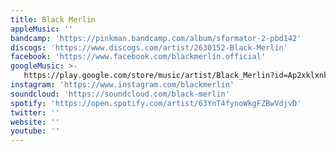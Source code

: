 ```yaml
---
title: Black Merlin
appleMusic: ''
bandcamp: 'https://pinkman.bandcamp.com/album/sformator-2-pbd142'
discogs: 'https://www.discogs.com/artist/2630152-Black-Merlin'
facebook: 'https://www.facebook.com/blackmerlin.official'
googleMusic: >-
   https://play.google.com/store/music/artist/Black_Merlin?id=Ap2xklxnk43i7h33s54ynzkivai
instagram: 'https://www.instagram.com/blackmerlin'
soundcloud: 'https://soundcloud.com/black-merlin'
spotify: 'https://open.spotify.com/artist/63YnT4fynoWkgFZBwVdjvD'
twitter: ''
website: ''
youtube: ''
---
```

